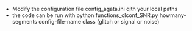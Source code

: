 * Modify the configuration file config_agata.ini qith your local paths
* the code can be run with python functions_clconf_SNR.py howmany-segments config-file-name class (glitch or signal or noise)
